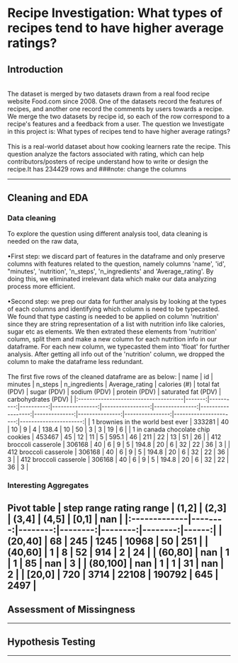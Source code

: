 # Recipe Investigation: What types of recipes tend to have higher average ratings?



## Introduction
<br />
The dataset is merged by two datasets drawn from a real food recipe website Food.com since 2008. One of the datasets record the features of recipes, and another one record the comments by users towards a recipe. We merge the two datasets by recipe id, so each of the row correspond to a recipe's features and a feedback from a user. The question we Investigate in this project is: What types of recipes tend to have higher average ratings?<br />
<br />
This is a real-world dataset about how cooking learners rate the recipe. This question analyze the factors associated with rating, which can help contributors/posters of recipe understand how to write or design the recipe.It has 234429 rows and
###note: change the columns


---

## Cleaning and EDA
### Data cleaning
To explore the question using different analysis tool, data cleaning is needed on the raw data, <br /><br />
•First step: we discard part of features in the dataframe and only preserve columns with features related to the question, namely columns 'name', 'id', "minutes', 'nutrition', 'n_steps', 'n_ingredients' and 'Average_rating'. By doing this, we eliminated irrelevant data which make our data analyzing process more efficient. <br /><br />
•Second step: we prep our data for further analysis by looking at the types of each columns and identifying which column is need to be typecasted. We found that type casting is needed to be applied on column 'nutrition' since they are string representation of a list with nutrition info like calories, sugar etc as elements. We then extrated these elements from 'nutrition' column, split them and make a new column for each nutrition info in our dataframe. For each new column, we typecasted them into 'float' for further analysis. After getting all info out of the 'nutrition' column, we dropped the column to make the dataframe less redundant.<br /><br />
The first five rows of the cleaned dataframe are as below:
| name                                 |     id |   minutes |   n_steps |   n_ingredients |   Average_rating |   calories (#) |   total fat (PDV) |   sugar (PDV) |   sodium (PDV) |   protein (PDV) |   saturated fat (PDV) |   carbohydrates (PDV) |
|:-------------------------------------|-------:|----------:|----------:|----------------:|-----------------:|---------------:|------------------:|--------------:|---------------:|----------------:|----------------------:|----------------------:|
| 1 brownies in the world    best ever | 333281 |        40 |        10 |               9 |                4 |          138.4 |                10 |            50 |              3 |               3 |                    19 |                     6 |
| 1 in canada chocolate chip cookies   | 453467 |        45 |        12 |              11 |                5 |          595.1 |                46 |           211 |             22 |              13 |                    51 |                    26 |
| 412 broccoli casserole               | 306168 |        40 |         6 |               9 |                5 |          194.8 |                20 |             6 |             32 |              22 |                    36 |                     3 |
| 412 broccoli casserole               | 306168 |        40 |         6 |               9 |                5 |          194.8 |                20 |             6 |             32 |              22 |                    36 |                     3 |
| 412 broccoli casserole               | 306168 |        40 |         6 |               9 |                5 |          194.8 |                20 |             6 |             32 |              22 |                    36 |                     3 |

### Interesting Aggregates
Pivot table
| step range  rating range  |   (1,2] |   (2,3] |   (3,4] |   (4,5] |   [0,1] |   nan |
|:-------------|--------:|--------:|--------:|--------:|--------:|------:|
| (20,40]      |      68 |     245 |    1245 |   10968 |      50 |   251 |
| (40,60]      |       1 |       8 |      52 |     914 |       2 |    24 |
| (60,80]      |     nan |       1 |       1 |      85 |     nan |     3 |
| (80,100]     |     nan |       1 |       1 |      31 |     nan |     2 |
| [20,0]       |     720 |    3714 |   22108 |  190792 |     645 |  2497 |
---
## Assessment of Missingness


---

## Hypothesis Testing


---
